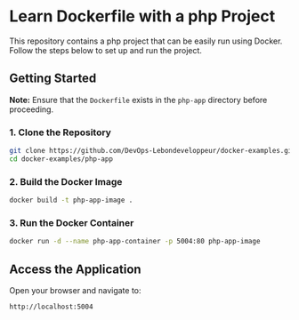 # Learn Dockerfile with a php Project

This repository contains a php project that can be easily run using Docker. Follow the steps below to set up and run the project.

## Getting Started

**Note:** Ensure that the `Dockerfile` exists in the `php-app` directory before proceeding.

### 1. Clone the Repository
```sh
git clone https://github.com/DevOps-Lebondeveloppeur/docker-examples.git
cd docker-examples/php-app
```

### 2. Build the Docker Image
```sh
docker build -t php-app-image .
```

### 3. Run the Docker Container
```sh
docker run -d --name php-app-container -p 5004:80 php-app-image
```

## Access the Application
Open your browser and navigate to:
```
http://localhost:5004
```
